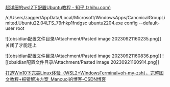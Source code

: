 [超详细的wsl2下配置Ubuntu教程 - 知乎 (zhihu.com)](https://zhuanlan.zhihu.com/p/600519231)

/c/Users/zagger/AppData/Local/Microsoft/WindowsApps/CanonicalGroupLimited.Ubuntu22.04LTS_79rhkp1fndgsc
ubuntu2204.exe config --default-user root

![[obsidian配置文件目录/Attachment/Pasted image 20230921160235.png]]
关闭了才能连上

![[obsidian配置文件目录/Attachment/Pasted image 20230921160836.png]]
![[obsidian配置文件目录/Attachment/Pasted image 20230921160914.png]]

[打造Win10下完美Linux体验（WSL2+WindowsTerminal+oh-my-zsh），完整图文教程+报错解决方案_Mancuoj的博客-CSDN博客](https://blog.csdn.net/Mancuojie/article/details/120074919)
